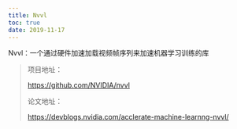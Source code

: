 ```yaml
---
title: Nvvl
toc: true
date: 2019-11-17
---
```

Nvvl：一个通过硬件加速加载视频帧序列来加速机器学习训练的库


> 项目地址：
>
> https://github.com/NVIDIA/nvvl
>
> 论文地址：
>
> https://devblogs.nvidia.com/acclerate-machine-learnng-nvvl/
